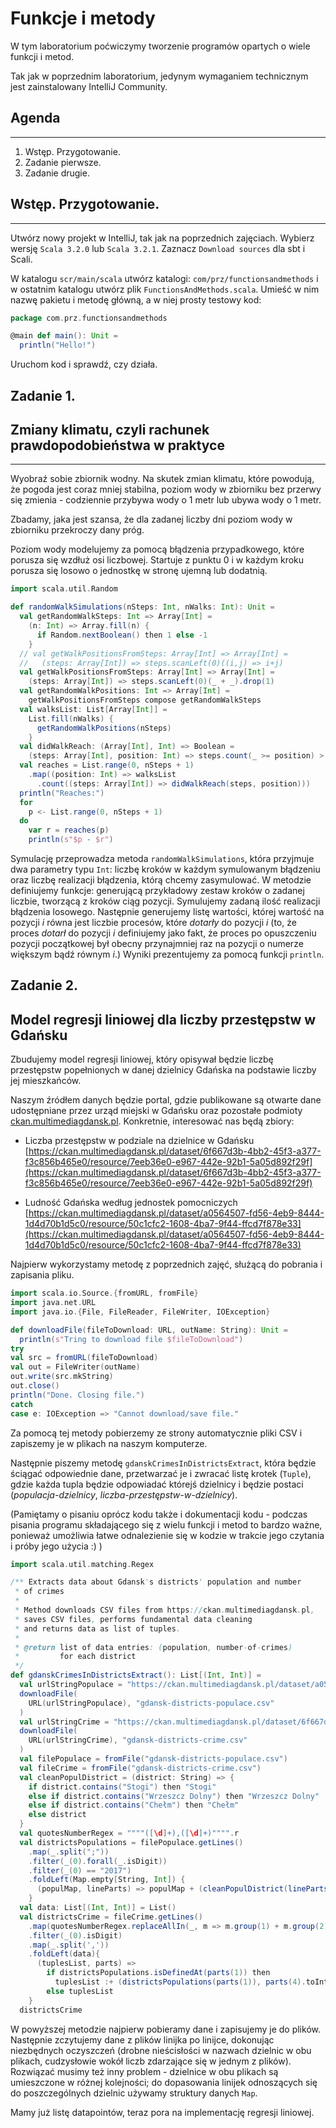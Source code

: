 # Funkcje i metody

W tym laboratorium poćwiczymy tworzenie programów opartych
o wiele funkcji i metod.

Tak jak w poprzednim laboratorium, jedynym wymaganiem technicznym
jest zainstalowany IntelliJ Community.

## Agenda

---

1. Wstęp. Przygotowanie.
2. Zadanie pierwsze.
3. Zadanie drugie.

## Wstęp. Przygotowanie.

---

Utwórz nowy projekt w IntelliJ, tak jak na poprzednich zajęciach.
Wybierz wersję `Scala 3.2.0` lub `Scala 3.2.1`. Zaznacz `Download
sources` dla sbt i Scali.

W katalogu `scr/main/scala` utwórz katalogi: `com/prz/functionsandmethods`
i w ostatnim katalogu utwórz plik `FunctionsAndMethods.scala`.
Umieść w nim nazwę pakietu i metodę główną, a w niej prosty testowy kod:

```scala
package com.prz.functionsandmethods

@main def main(): Unit =
  println("Hello!")
```

Uruchom kod i sprawdź, czy działa.

## Zadanie 1.
## Zmiany klimatu, czyli rachunek prawdopodobieństwa w praktyce

---

Wyobraź sobie zbiornik wodny. Na skutek zmian klimatu, które powodują,
że pogoda jest coraz mniej stabilna, poziom wody w zbiorniku bez
przerwy się zmienia - codziennie przybywa wody o 1 metr lub ubywa
wody o 1 metr.

Zbadamy, jaka jest szansa, że dla zadanej liczby dni poziom
wody w zbiorniku przekroczy dany próg.

Poziom wody modelujemy za pomocą błądzenia przypadkowego,
które porusza się wzdłuż osi liczbowej. Startuje z punktu 0
i w każdym kroku porusza się losowo o jednostkę w stronę
ujemną lub dodatnią.

```scala
import scala.util.Random

def randomWalkSimulations(nSteps: Int, nWalks: Int): Unit =
  val getRandomWalkSteps: Int => Array[Int] =
    (n: Int) => Array.fill(n) {
      if Random.nextBoolean() then 1 else -1
    }
  // val getWalkPositionsFromSteps: Array[Int] => Array[Int] =
  //   (steps: Array[Int]) => steps.scanLeft(0)((i,j) => i+j)
  val getWalkPositionsFromSteps: Array[Int] => Array[Int] =
    (steps: Array[Int]) => steps.scanLeft(0)(_ + _).drop(1)
  val getRandomWalkPositions: Int => Array[Int] =
    getWalkPositionsFromSteps compose getRandomWalkSteps
  val walksList: List[Array[Int]] =
    List.fill(nWalks) {
      getRandomWalkPositions(nSteps)
    }
  val didWalkReach: (Array[Int], Int) => Boolean =
    (steps: Array[Int], position: Int) => steps.count(_ >= position) > 0
  val reaches = List.range(0, nSteps + 1)
    .map((position: Int) => walksList
      .count((steps: Array[Int]) => didWalkReach(steps, position)))
  println("Reaches:")
  for
    p <- List.range(0, nSteps + 1)
  do
    var r = reaches(p)
    println(s"$p - $r")
```

Symulację przeprowadza metoda `randomWalkSimulations`, która
przyjmuje dwa parametry typu `Int`: liczbę kroków w każdym
symulowanym błądzeniu oraz liczbę realizacji błądzenia, którą chcemy
zasymulować. W metodzie definiujemy funkcje: generującą przykładowy
zestaw kroków o zadanej liczbie, tworzącą z kroków ciąg pozycji.
Symulujemy zadaną ilość realizacji błądzenia losowego.
Następnie generujemy listę wartości, której wartość na pozycji
_i_ równa jest liczbie procesów, które _dotarły_ do pozycji _i_
(to, że proces _dotarł_ do pozycji _i_ definiujemy jako fakt,
że proces po opuszczeniu pozycji początkowej był obecny przynajmniej
raz na pozycji o numerze większym bądź równym _i_.) Wyniki
prezentujemy za pomocą funkcji `println`.

## Zadanie 2.
## Model regresji liniowej dla liczby przestępstw w Gdańsku

Zbudujemy model regresji liniowej, który opisywał będzie liczbę
przestępstw popełnionych w danej dzielnicy Gdańska na podstawie
liczby jej mieszkańców.

Naszym źródłem danych będzie portal, gdzie publikowane są otwarte dane
udostępniane przez urząd miejski w Gdańsku oraz pozostałe podmioty
[ckan.multimediagdansk.pl](https://ckan.multimediagdansk.pl/). Konkretnie,
interesować nas będą zbiory:

- Liczba przestępstw w podziale na dzielnice w Gdańsku
[https://ckan.multimediagdansk.pl/dataset/6f667d3b-4bb2-45f3-a377-f3c856b465e0/resource/7eeb36e0-e967-442e-92b1-5a05d892f29f](https://ckan.multimediagdansk.pl/dataset/6f667d3b-4bb2-45f3-a377-f3c856b465e0/resource/7eeb36e0-e967-442e-92b1-5a05d892f29f)

- Ludność Gdańska według jednostek pomocniczych
[https://ckan.multimediagdansk.pl/dataset/a0564507-fd56-4eb9-8444-1d4d70b1d5c0/resource/50c1cfc2-1608-4ba7-9f44-ffcd7f878e33](https://ckan.multimediagdansk.pl/dataset/a0564507-fd56-4eb9-8444-1d4d70b1d5c0/resource/50c1cfc2-1608-4ba7-9f44-ffcd7f878e33)

Najpierw wykorzystamy metodę z poprzednich zajęć, służącą do pobrania
i zapisania pliku.

```scala
import scala.io.Source.{fromURL, fromFile}
import java.net.URL
import java.io.{File, FileReader, FileWriter, IOException}

def downloadFile(fileToDownload: URL, outName: String): Unit =
  println(s"Tring to download file $fileToDownload")
try
val src = fromURL(fileToDownload)
val out = FileWriter(outName)
out.write(src.mkString)
out.close()
println("Done. Closing file.")
catch
case e: IOException => "Cannot download/save file."
```

Za pomocą tej metody pobierzemy ze strony automatycznie pliki CSV
i zapiszemy je w plikach na naszym komputerze.

Następnie piszemy metodę `gdanskCrimesInDistrictsExtract`, która
będzie ściągać odpowiednie dane, przetwarzać je i zwracać
listę krotek (`Tuple`), gdzie każda tupla będzie odpowiadać
którejś dzielnicy i będzie postaci (_populacja-dzielnicy_, _liczba-przestępstw-w-dzielnicy_).

(Pamiętamy o pisaniu oprócz kodu także i dokumentacji kodu -
podczas pisania programu składającego się z wielu funkcji i metod
to bardzo ważne, ponieważ umożliwia łatwe odnalezienie się w kodzie
w trakcie jego czytania i próby jego użycia :) )

```scala
import scala.util.matching.Regex

/** Extracts data about Gdansk's districts' population and number
 * of crimes
 *
 * Method downloads CSV files from https://ckan.multimediagdansk.pl,
 * saves CSV files, performs fundamental data cleaning
 * and returns data as list of tuples.
 *
 * @return list of data entries: (population, number-of-crimes)
 *         for each district
 */
def gdanskCrimesInDistrictsExtract(): List[(Int, Int)] =
  val urlStringPopulace = "https://ckan.multimediagdansk.pl/dataset/a0564507-fd56-4eb9-8444-1d4d70b1d5c0/resource/50c1cfc2-1608-4ba7-9f44-ffcd7f878e33/download/ludnosc-gdanska-wg-jednostek-pomocniczych.csv"
  downloadFile(
    URL(urlStringPopulace), "gdansk-districts-populace.csv"
  )
  val urlStringCrime = "https://ckan.multimediagdansk.pl/dataset/6f667d3b-4bb2-45f3-a377-f3c856b465e0/resource/7eeb36e0-e967-442e-92b1-5a05d892f29f/download/liczba-przestpstw-w-podziale-na-dzielnice-gdaska-w-latach-2015-2017-uszeregowano-rosnco-arkusz1.csv"
  downloadFile(
    URL(urlStringCrime), "gdansk-districts-crime.csv"
  )
  val filePopulace = fromFile("gdansk-districts-populace.csv")
  val fileCrime = fromFile("gdansk-districts-crime.csv")
  val cleanPopulDistrict = (district: String) => {
    if district.contains("Stogi") then "Stogi"
    else if district.contains("Wrzeszcz Dolny") then "Wrzeszcz Dolny"
    else if district.contains("Chełm") then "Chełm"
    else district
  }
  val quotesNumberRegex = """"([\d]+),([\d]+)"""".r
  val districtsPopulations = filePopulace.getLines()
    .map(_.split(";"))
    .filter(_(0).forall(_.isDigit))
    .filter(_(0) == "2017")
    .foldLeft(Map.empty[String, Int]) {
      (populMap, lineParts) => populMap + (cleanPopulDistrict(lineParts(1)) -> lineParts(2).toInt)
    }
  val data: List[(Int, Int)] = List()
  val districtsCrime = fileCrime.getLines()
    .map(quotesNumberRegex.replaceAllIn(_, m => m.group(1) + m.group(2)))
    .filter(_(0).isDigit)
    .map(_.split(','))
    .foldLeft(data){
      (tuplesList, parts) =>
        if districtsPopulations.isDefinedAt(parts(1)) then
          tuplesList :+ (districtsPopulations(parts(1)), parts(4).toInt)
        else tuplesList
    }
  districtsCrime
```

W powyższej metodzie najpierw pobieramy dane i zapisujemy je do plików.
Następnie zczytujemy dane z plików linijka po linijce, dokonując niezbędnych
oczyszczeń (drobne nieścisłości w nazwach dzielnic w obu plikach,
cudzysłowie wokół liczb zdarzające się w jednym z plików). Rozwiązać musimy
też inny problem - dzielnice w obu plikach są umieszczone w różnej kolejności;
do dopasowania linijek odnoszących się do poszczególnych dzielnic
używamy struktury danych `Map`.

Mamy już listę datapointów, teraz pora na implementację regresji liniowej.